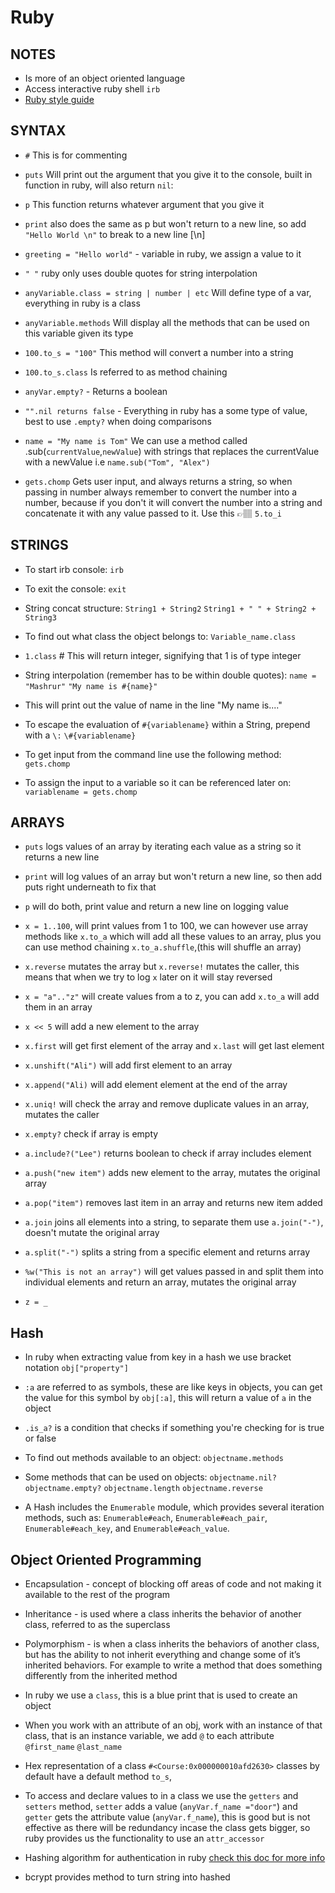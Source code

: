 # Ruby

## NOTES

- Is more of an object oriented language
- Access interactive ruby shell `irb`
- [Ruby style guide](https://github.com/rubocop/ruby-style-guide#readme)

## SYNTAX

- `#` This is for commenting

- `puts` Will print out the argument that you give it to the console, built in function in ruby, will also return
  `nil`:

- `p` This function returns whatever argument that you give it

- `print` also does the same as p but won't return to a new line, so add `"Hello World \n"` to break to a new line [\n]

- `greeting = "Hello world"` - variable in ruby, we assign a value to it

- `" "` ruby only uses double quotes for string interpolation

- `anyVariable.class = string | number | etc` Will define type of a var, everything in ruby is a class

- `anyVariable.methods` Will display all the methods that can be used on this variable given its type

- `100.to_s = "100"` This method will convert a number into a string

- `100.to_s.class` Is referred to as method chaining

- `anyVar.empty?` - Returns a boolean

- `"".nil returns false` - Everything in ruby has a some type of value, best to use `.empty?` when doing comparisons

- `name = "My name is Tom"` We can use a method called .sub(`currentValue`,`newValue`) with strings that replaces the currentValue with a newValue i.e `name.sub("Tom", "Alex")`

- `gets.chomp` Gets user input, and always returns a string, so when passing in number always remember to convert the number into a number, because if you don't it will convert the number into a string and concatenate it with any value passed to it. Use this 👉🏽 `5.to_i`

## STRINGS

- To start irb console:
  `irb`

- To exit the console:
  `exit`

- String concat structure:
  `String1 + String2`
  `String1 + " " + String2 + String3`

- To find out what class the object belongs to:
  `Variable_name.class`

- `1.class` # This will return integer, signifying that 1 is of type integer

- String interpolation (remember has to be within double quotes):
  `name = "Mashrur"`
  `"My name is #{name}"`

* This will print out the value of name in the line "My name is...."

- To escape the evaluation of `#{variablename}` within a String, prepend with a `\:`
  `\#{variablename}`

- To get input from the command line use the following method:
  `gets.chomp`

- To assign the input to a variable so it can be referenced later on:
  `variablename = gets.chomp`

## ARRAYS

- `puts` logs values of an array by iterating each value as a string so it returns a new line

- `print` will log values of an array but won't return a new line, so then add puts right underneath to fix that

- `p` will do both, print value and return a new line on logging value

- `x = 1..100`, will print values from 1 to 100, we can however use array methods like `x.to_a` which will add all these values to an array, plus you can use method chaining `x.to_a.shuffle`,(this will shuffle an array)

- `x.reverse` mutates the array but `x.reverse!` mutates the caller, this means that when we try to log `x` later on it will stay reversed

- `x = "a".."z"` will create values from a to z, you can add `x.to_a` will add them in an array

- `x << 5` will add a new element to the array

- `x.first` will get first element of the array and `x.last` will get last element

- `x.unshift("Ali")` will add first element to an array

- `x.append("Ali)` will add element element at the end of the array

- `x.uniq!` will check the array and remove duplicate values in an array, mutates the caller

- `x.empty?` check if array is empty

- `a.include?("Lee")` returns boolean to check if array includes element

- `a.push("new item")` adds new element to the array, mutates the original array

- `a.pop("item")` removes last item in an array and returns new item added

- `a.join` joins all elements into a string, to separate them use `a.join("-")`, doesn't mutate the original array

- `a.split("-")` splits a string from a specific element and returns array

- `%w("This is not an array")` will get values passed in and split them into individual elements and return an array, mutates the original array

- `z = _`

## Hash

- In ruby when extracting value from key in a hash we use bracket notation `obj["property"]`

- `:a` are referred to as symbols, these are like keys in objects, you can get the value for this symbol by `obj[:a]`, this will return a value of `a` in the object

- `.is_a?` is a condition that checks if something you're checking for is true or false

- To find out methods available to an object:
  `objectname.methods`

- Some methods that can be used on objects:
  `objectname.nil?`
  `objectname.empty?`
  `objectname.length`
  `objectname.reverse`

- A Hash includes the `Enumerable` module, which provides several iteration methods, such as: `Enumerable#each`, `Enumerable#each_pair`, `Enumerable#each_key`, and `Enumerable#each_value`.

## Object Oriented Programming

- Encapsulation - concept of blocking off areas of code and not making it available to the rest of the program

- Inheritance - is used where a class inherits the behavior of another class, referred to as the superclass

- Polymorphism - is when a class inherits the behaviors of another class, but has the ability to not inherit everything and change some of it’s inherited behaviors. For example to write a method that does something differently from the inherited method

- In ruby we use a `class`, this is a blue print that is used to create an object

- When you work with an attribute of an obj, work with an instance of that class, that is an instance variable, we add `@` to each attribute
  `@first_name`
  `@last_name`

- Hex representation of a class `#<Course:0x000000010afd2630>` classes by default have a default method `to_s`,

- To access and declare values to in a class we use the `getters` and `setters` method, `setter` adds a value (`anyVar.f_name ="door"`) and `getter` gets the attribute value (`anyVar.f_name`), this is good but is not effective as there will be redundancy incase the class gets bigger, so ruby provides us the functionality to use an `attr_accessor `

- Hashing algorithm for authentication in ruby [check this doc for more info](https://www.rubydoc.info/gems/bcrypt-ruby/)

- bcrypt provides method to turn string into hashed
